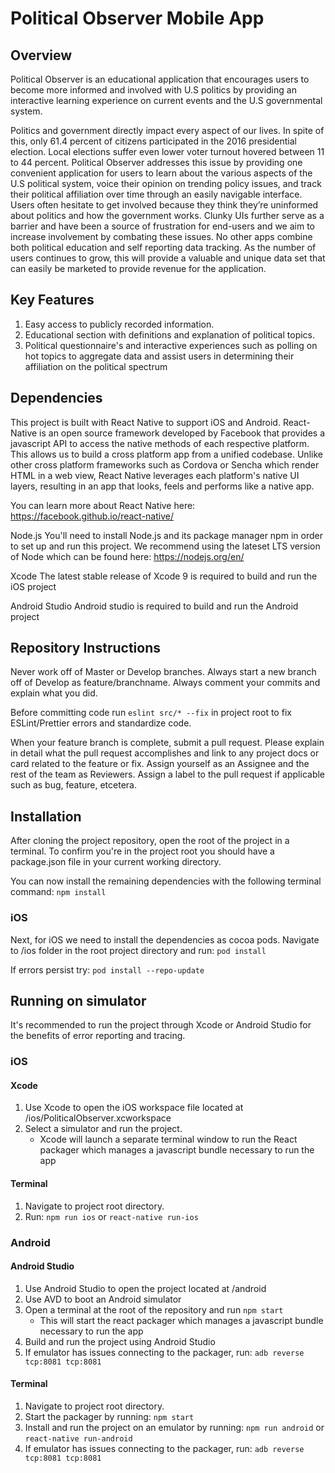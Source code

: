 # Political Observer Mobile App

## Overview

Political Observer is an educational application that encourages users to become 
more informed and involved with U.S politics by providing an interactive learning 
experience on current events and the U.S governmental system. 

Politics and government directly impact every aspect of our lives. 
In spite of this, only 61.4 percent of citizens participated in the 2016 
presidential election. Local elections suffer even lower voter turnout hovered 
between 11 to 44 percent. Political Observer addresses this issue by providing 
one convenient application for users to learn about the various aspects of the 
U.S political system, voice their opinion on trending policy issues, and track 
their political affiliation over time through an easily navigable interface. 
Users often hesitate to get involved because they think they’re uninformed about 
politics and how the government works. Clunky UIs further serve as a barrier and 
have been a source of frustration for end-users and we aim to increase involvement 
by combating these issues. No other apps combine both political education and 
self reporting data tracking. As the number of users continues to grow, this will 
provide a valuable and unique data set that can easily be marketed to provide 
revenue for the application.

## Key Features

1. Easy access to publicly recorded information.
2. Educational section with definitions and explanation of political topics.
3. Political questionnaire's and interactive experiences such as polling on hot
topics to aggregate data and assist users in determining their affiliation on the 
political spectrum


## Dependencies

This project is built with React Native to support iOS and Android. 
React-Native is an open source framework developed by Facebook that provides a 
javascript API to access the native methods of each respective platform. 
This allows us to build a cross platform app from a unified codebase. 
Unlike other cross platform frameworks such as Cordova or Sencha which render 
HTML in a web view, React Native leverages each platform's native UI layers, 
resulting in an app that looks, feels and performs like a native app.

You can learn more about React Native here: 
https://facebook.github.io/react-native/

Node.js
You'll need to install Node.js and its package manager npm in order to set up 
and run this project. We recommend using the lateset LTS version of Node which 
can be found here: https://nodejs.org/en/

Xcode
The latest stable release of Xcode 9 is required to build and run the iOS project

Android Studio
Android studio is required to build and run the Android project

## Repository Instructions
Never work off of Master or Develop branches.
Always start a new branch off of Develop as feature/branchname.
Always comment your commits and explain what you did.

Before committing code run `eslint src/* --fix` in project root 
to fix ESLint/Prettier errors and standardize code.

When your feature branch is complete, submit a pull request.
Please explain in detail what the pull request accomplishes and link to any
project docs or card related to the feature or fix.
Assign yourself as an Assignee and the rest of the team as Reviewers.
Assign a label to the pull request if applicable such as bug, feature, etcetera.


## Installation

After cloning the project repository, open the root of the project in a
terminal. To confirm you're in the project root you should have a package.json
file in your current working directory.

You can now install the remaining dependencies with the following terminal 
command: `npm install`

### iOS

Next, for iOS we need to install the dependencies as cocoa pods.
Navigate to /ios folder in the root project directory and run: `pod install` 

If errors persist try: `pod install --repo-update`

## Running on simulator

It's recommended to run the project through Xcode or Android Studio for the benefits of error reporting and tracing.

### iOS

#### Xcode

1.  Use Xcode to open the iOS workspace file located at /ios/PoliticalObserver.xcworkspace
2.  Select a simulator and run the project.
    - Xcode will launch a separate terminal window to run the React packager
      which manages a javascript bundle necessary to run the app
      
#### Terminal
1. Navigate to project root directory.
2. Run: `npm run ios` or `react-native run-ios`

### Android

#### Android Studio

1.  Use Android Studio to open the project located at /android
2.  Use AVD to boot an Android simulator
3.  Open a terminal at the root of the repository and run `npm start`
    - This will start the react packager which manages a javascript bundle
      necessary to run the app
4.  Build and run the project using Android Studio
5. If emulator has issues connecting to the packager, run: `adb reverse tcp:8081 tcp:8081`

#### Terminal
1. Navigate to project root directory.
2. Start the packager by running: `npm start`
3. Install and run the project on an emulator by running: 
`npm run android` or `react-native run-android`
4. If emulator has issues connecting to the packager, run: `adb reverse tcp:8081 tcp:8081`
